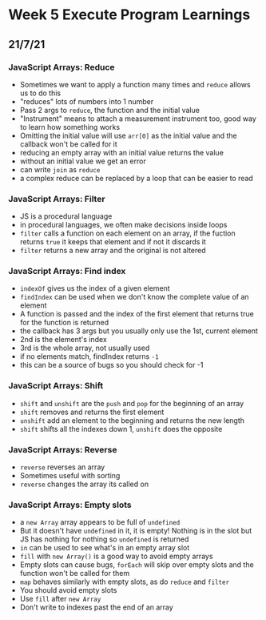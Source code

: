 # Week 5 Execute Program Learnings

## 21/7/21

### JavaScript Arrays: Reduce

- Sometimes we want to apply a function many times and `reduce` allows us to do this
- "reduces" lots of numbers into 1 number
- Pass 2 args to `reduce`, the function and the initial value
- "Instrument" means to attach a measurement instrument too, good way to learn how something works
- Omitting the initial value will use `arr[0]` as the initial value and the callback won't be called for it
- reducing an empty array with an initial value returns the value
- without an initial value we get an error
- can write `join` as `reduce`
- a complex reduce can be replaced by a loop that can be easier to read

### JavaScript Arrays: Filter

- JS is a procedural language
- in procedural languages, we often make decisions inside loops
- `filter` calls a function on each element on an array, if the fuction returns `true` it keeps that element and if not it discards it
- `filter` returns a new array and the original is not altered

### JavaScript Arrays: Find index

- `indexOf` gives us the index of a given element
- `findIndex` can be used when we don't know the complete value of an element
- A function is passed and the index of the first element that returns true for the function is returned
- the callback has 3 args but you usually only use the 1st, current element
- 2nd is the element's index
- 3rd is the whole array, not usually used
- if no elements match, findIndex returns `-1`
- this can be a source of bugs so you should check for -1

### JavaScript Arrays: Shift

- `shift` and `unshift` are the `push` and `pop` for the beginning of an array
- `shift` removes and returns the first element
- `unshift` add an element to the beginning and returns the new length
- `shift` shifts all the indexes down 1, `unshift` does the opposite

### JavaScript Arrays: Reverse

- `reverse` reverses an array
- Sometimes useful with sorting
- `reverse` changes the array its called on

### JavaScript Arrays: Empty slots

- a `new Array` array appears to be full of `undefined`
- But it doesn't have `undefined` in it, it is empty! Nothing is in the slot but JS has nothing for nothing so `undefined` is returned
- `in` can be used to see what's in an empty array slot
- `fill` with `new Array()` is a good way to avoid empty arrays
- Empty slots can cause bugs, `forEach` will skip over empty slots and the function won't be called for them
- `map` behaves similarly with empty slots, as do `reduce` and `filter`
- You should avoid empty slots
- Use `fill` after `new Array`
- Don't write to indexes past the end of an array